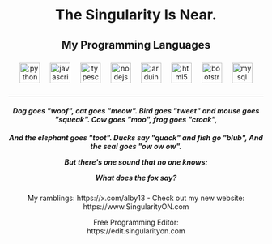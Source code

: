 ### <h1  align="center">The Singularity Is Near.</h1>

###

<h2 align="center">My Programming Languages</h2>

###

<div align="center">
<img src="https://cdn.jsdelivr.net/gh/devicons/devicon/icons/python/python-original.svg" height="40" alt="python logo" />
<img width="12" />
<img src="https://cdn.jsdelivr.net/gh/devicons/devicon/icons/javascript/javascript-original.svg" height="40" alt="javascript logo" />
<img width="12" />
<img src="https://cdn.jsdelivr.net/gh/devicons/devicon/icons/typescript/typescript-original.svg" height="40" alt="typescript logo" />
<img width="12" />
<img src="https://cdn.jsdelivr.net/gh/devicons/devicon/icons/nodejs/nodejs-original.svg" height="40" alt="nodejs logo" />
<img width="12" />
<img src="https://cdn.jsdelivr.net/gh/devicons/devicon/icons/arduino/arduino-original.svg" height="40" alt="arduino logo" />
<img width="12" />
<img src="https://cdn.jsdelivr.net/gh/devicons/devicon/icons/html5/html5-original.svg" height="40" alt="html5 logo" />
<img width="12" />
<img src="https://cdn.jsdelivr.net/gh/devicons/devicon/icons/bootstrap/bootstrap-original.svg" height="40" alt="bootstrap logo" />
<img width="12" />
<img src="https://cdn.jsdelivr.net/gh/devicons/devicon/icons/mysql/mysql-original.svg" height="40" alt="mysql logo" />
</div>

###
<div align="center">

  ---
  #### <em><b>Dog goes "woof", cat goes "meow". Bird goes "tweet" and mouse goes "squeak". Cow goes "moo", frog goes "croak", 
  And the elephant goes "toot". Ducks say "quack" and fish go "blub", And the seal goes "ow ow ow".

But there's one sound that no one knows:

What does the fox say?</b></em>


</div>

###

<p align="center">My ramblings: https://x.com/alby13 - Check out my new website: https://www.SingularityON.com</p>

<p align="center">Free Programming Editor:<br>
  https://edit.singularityon.com</p>
